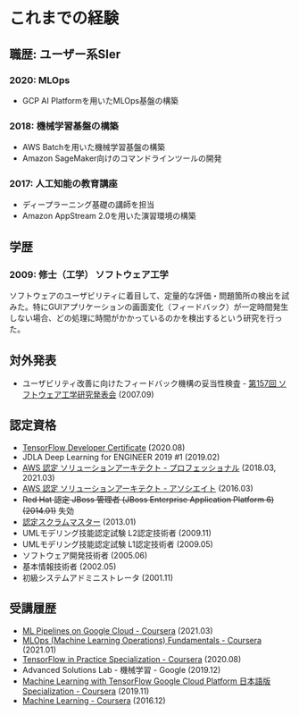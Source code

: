 # これまでの経験

## 職歴: ユーザー系SIer

### 2020: MLOps

* GCP AI Platformを用いたMLOps基盤の構築

### 2018: 機械学習基盤の構築

* AWS Batchを用いた機械学習基盤の構築
* Amazon SageMaker向けのコマンドラインツールの開発

### 2017: 人工知能の教育講座

* ディープラーニング基礎の講師を担当
* Amazon AppStream 2.0を用いた演習環境の構築

## 学歴

### 2009: 修士（工学） ソフトウェア工学

ソフトウェアのユーザビリティに着目して、定量的な評価・問題箇所の検出を試みた。特にGUIアプリケーションの画面変化（フィードバック）が一定時間発生しない場合、どの処理に時間がかかっているのかを検出するという研究を行った。


## 対外発表

* ユーザビリティ改善に向けたフィードバック機構の妥当性検査 - [第157回 ソフトウェア工学研究発表会](https://www.ipsj.or.jp/09sig/kaikoku/2007/SE157.html) (2007.09)


## 認定資格

* [TensorFlow Developer Certificate](https://www.credential.net/163aee9d-7a07-457c-ae8c-4097857e8aab) (2020.08)
* JDLA Deep Learning for ENGINEER 2019 #1 (2019.02)
* [AWS 認定 ソリューションアーキテクト - プロフェッショナル](https://www.youracclaim.com/badges/43640358-6a49-44a4-befe-cc47f98b8c75/public_url) (2018.03, 2021.03)
* [AWS 認定 ソリューションアーキテクト - アソシエイト](https://www.youracclaim.com/badges/7267869e-738e-4532-8eef-a415316903c8/public_url) (2016.03)
* ~~Red Hat 認定 JBoss 管理者 (JBoss Enterprise Application Platform 6) (2014.01)~~ 失効
* [認定スクラムマスター](https://certification.scrumalliance.org/accounts/234954-takahiro-yano/certifications/251237-csm) (2013.01)
* UMLモデリング技能認定試験 L2認定技術者 (2009.11)
* UMLモデリング技能認定試験 L1認定技術者 (2009.05)
* ソフトウェア開発技術者 (2005.06)
* 基本情報技術者 (2002.05)
* 初級システムアドミニストレータ (2001.11)

## 受講履歴

* [ML Pipelines on Google Cloud - Coursera](https://www.coursera.org/account/accomplishments/certificate/NBB4YQ5KNUC8) (2021.03)
* [MLOps (Machine Learning Operations) Fundamentals - Coursera](https://www.coursera.org/account/accomplishments/certificate/8B9ZELREJY87) (2021.01)
* [TensorFlow in Practice Specialization - Coursera](https://www.coursera.org/account/accomplishments/specialization/certificate/PRAMEY7KTYZ5) (2020.08)
* Advanced Solutions Lab - 機械学習 - Google (2019.12)
* [Machine Learning with TensorFlow Google Cloud Platform 日本語版 Specialization - Coursera](https://www.coursera.org/account/accomplishments/specialization/certificate/E3QANX53BCCQ) (2019.11)
* [Machine Learning - Coursera](https://www.coursera.org/account/accomplishments/certificate/AMVLVGFJU9WM) (2016.12)
